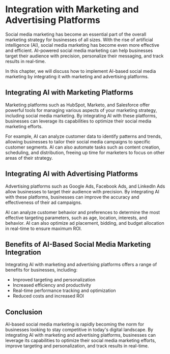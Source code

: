 Integration with Marketing and Advertising Platforms
=======================================================================================================

Social media marketing has become an essential part of the overall marketing strategy for businesses of all sizes. With the rise of artificial intelligence (AI), social media marketing has become even more effective and efficient. AI-powered social media marketing can help businesses target their audience with precision, personalize their messaging, and track results in real-time.

In this chapter, we will discuss how to implement AI-based social media marketing by integrating it with marketing and advertising platforms.

Integrating AI with Marketing Platforms
---------------------------------------

Marketing platforms such as HubSpot, Marketo, and Salesforce offer powerful tools for managing various aspects of your marketing strategy, including social media marketing. By integrating AI with these platforms, businesses can leverage its capabilities to optimize their social media marketing efforts.

For example, AI can analyze customer data to identify patterns and trends, allowing businesses to tailor their social media campaigns to specific customer segments. AI can also automate tasks such as content creation, scheduling, and distribution, freeing up time for marketers to focus on other areas of their strategy.

Integrating AI with Advertising Platforms
-----------------------------------------

Advertising platforms such as Google Ads, Facebook Ads, and LinkedIn Ads allow businesses to target their audience with precision. By integrating AI with these platforms, businesses can improve the accuracy and effectiveness of their ad campaigns.

AI can analyze customer behavior and preferences to determine the most effective targeting parameters, such as age, location, interests, and behavior. AI can also optimize ad placement, bidding, and budget allocation in real-time to ensure maximum ROI.

Benefits of AI-Based Social Media Marketing Integration
-------------------------------------------------------

Integrating AI with marketing and advertising platforms offers a range of benefits for businesses, including:

* Improved targeting and personalization
* Increased efficiency and productivity
* Real-time performance tracking and optimization
* Reduced costs and increased ROI

Conclusion
----------

AI-based social media marketing is rapidly becoming the norm for businesses looking to stay competitive in today's digital landscape. By integrating AI with marketing and advertising platforms, businesses can leverage its capabilities to optimize their social media marketing efforts, improve targeting and personalization, and track results in real-time.
